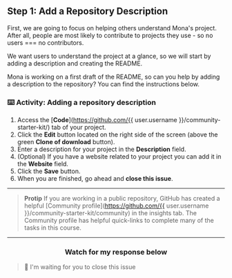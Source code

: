 ## Step 1: Add a Repository Description

First, we are going to focus on helping others understand Mona's project. After all, people are most likely to contribute to projects they use - so no users === no contributors.

We want users to understand the project at a glance, so we will start by adding a description and creating the README.

Mona is working on a first draft of the README, so can you help by adding a description to the repository? You can find the instructions below.

### :keyboard: Activity: Adding a repository description

1. Access the [**Code**](https://github.com/{{ user.username }}/community-starter-kit/) tab of your project.
1. Click the **Edit** button located on the right side of the screen (above the green **Clone of download** button).
1. Enter a description for your project in the **Description** field.
1. (Optional) If you have a website related to your project you can add it in the **Website** field.
1. Click the **Save** button.
1. When you are finished, go ahead and **close this issue**.

<hr>

> **Protip** If you are working in a public repository, GitHub has created a helpful [Community profile](https://github.com/{{ user.username }}/community-starter-kit/community) in the insights tab. The Community profile has helpful quick-links to complete many of the tasks in this course.

<hr>
<h3 align="center">Watch for my response below</h3>

> :robot: I'm waiting for you to close this issue

